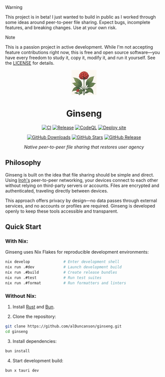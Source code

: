 > [!WARNING]
> This project is in beta! I just wanted to build in public as I worked through some ideas around peer-to-peer file sharing. Expect bugs, incomplete features, and breaking changes. Use at your own risk.

> [!NOTE]
> This is a passion project in active development. While I'm not accepting feature contributions right now, this is free and open source software—you have every freedom to study it, copy it, modify it, and run it yourself. See the [LICENSE](LICENSE) for details.

<div align="center">

<img src="src-tauri/icons/128x128.png" alt="Ginseng" width="80" height="80">

# Ginseng

[![CI](https://github.com/alDuncanson/ginseng/actions/workflows/ci.yml/badge.svg)](https://github.com/alDuncanson/ginseng/actions/workflows/ci.yml)
[![Release](https://github.com/alDuncanson/ginseng/actions/workflows/release.yml/badge.svg)](https://github.com/alDuncanson/ginseng/releases)
[![CodeQL](https://github.com/alDuncanson/Ginseng/actions/workflows/github-code-scanning/codeql/badge.svg)](https://github.com/alDuncanson/Ginseng/actions/workflows/github-code-scanning/codeql)
[![Deploy site](https://github.com/alDuncanson/Ginseng/actions/workflows/static.yml/badge.svg)](https://github.com/alDuncanson/Ginseng/actions/workflows/static.yml)

[![GitHub Downloads](https://img.shields.io/github/downloads/alDuncanson/ginseng/total?style=flat-square)](https://github.com/alDuncanson/ginseng/releases)
[![GitHub Stars](https://img.shields.io/github/stars/alDuncanson/ginseng?style=flat-square)](https://github.com/alDuncanson/ginseng/stargazers)
[![GitHub Release](https://img.shields.io/github/v/release/alDuncanson/ginseng?include_prereleases&style=flat-square)](https://github.com/alDuncanson/ginseng/releases)

*Native peer-to-peer file sharing that restores user agency*

</div>

## Philosophy

Ginseng is built on the idea that file sharing should be simple and direct. Using [Iroh's](https://iroh.computer) peer-to-peer networking, your devices connect to each other without relying on third-party servers or accounts. Files are encrypted and authenticated, traveling directly between devices.

This approach offers privacy by design—no data passes through external services, and no accounts or profiles are required. Ginseng is developed openly to keep these tools accessible and transparent.

## Quick Start

### With Nix:

Ginseng uses Nix Flakes for reproducible development environments:

```bash
nix develop               # Enter development shell
nix run .#dev             # Launch development build
nix run .#build           # Create release bundles
nix run .#test            # Run test suites
nix run .#format          # Run formatters and linters
```

### Without Nix:
1. Install [Rust](https://www.rust-lang.org/tools/install) and [Bun](https://bun.sh/).

2. Clone the repository:
```bash
git clone https://github.com/alDuncanson/ginseng.git
cd ginseng
```

3. Install dependencies:
```bash
bun install
```

4. Start development build:
```bash
bun x tauri dev
```